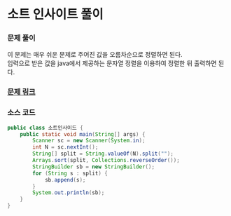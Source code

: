 # 소트 인사이트 풀이

### 문제 풀이
이 문제는 매우 쉬운 문제로 주어진 값을 오름차순으로 정렬하면 된다.</br>
입력으로 받은 값을 java에서 제공하는 문자열 정렬을 이용하여 정렬한 뒤 출력하면 된다.</br>

### [문제 링크](https://www.acmicpc.net/problem/1427)

### 소스 코드
```java
public class 소트인사이드 {
    public static void main(String[] args) {
        Scanner sc = new Scanner(System.in);
        int N = sc.nextInt();
        String[] split = String.valueOf(N).split("");
        Arrays.sort(split, Collections.reverseOrder());
        StringBuilder sb = new StringBuilder();
        for (String s : split) {
            sb.append(s);
        }
        System.out.println(sb);
    }
}

```